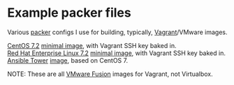 # Example packer files

Various [packer](https://www.packer.io) configs I use for building, typically, [Vagrant](http://vagrantup.com)/VMware images.

[CentOS 7.2](http://centos.org) [minimal image](centos7.json), with Vagrant SSH key baked in.  
[Red Hat Enterprise Linux 7.2](http://www.redhat.com/en/technologies/linux-platforms/enterprise-linux) [minimal image](rhel72.json), with Vagrant SSH key baked in.  
[Ansible Tower](http://ansible.com/tower) [image](tower.json), based on CentOS 7.


NOTE: These are all [VMware Fusion](http://vmware.com/fusion) images for Vagrant, not Virtualbox.
